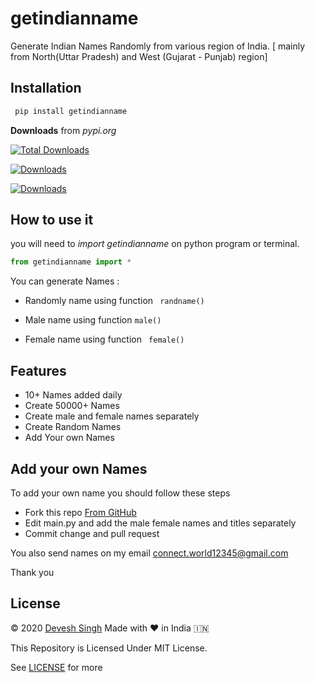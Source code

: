 # getindianname
Generate Indian Names Randomly from various region of India.
[ mainly from North(Uttar Pradesh) and West (Gujarat - Punjab) region]

## Installation
``` python
 pip install getindianname 
```
**Downloads** from *pypi.org*

[![Total Downloads](https://pepy.tech/badge/getindianname)](https://pepy.tech/project/getindianname)

[![Downloads](https://pepy.tech/badge/getindianname/week)](https://pepy.tech/project/getindianname)

[![Downloads](https://pepy.tech/badge/getindianname/month)](https://pepy.tech/project/getindianname)
## How to use it
you will need to *_import getindianname_* on python program or terminal.
``` python
from getindianname import *
```
You can generate Names :
- Randomly name
using function ``` randname()```

- Male name
using function ``` male() ```

- Female name
 using function ``` female()```

## Features
- 10+ Names added daily
- Create 50000+ Names
- Create male and female names separately
- Create Random Names
- Add Your own Names

## Add your own Names
To add your own name you should follow these steps
- Fork this repo [From GitHub](https://github.com/devesh7272/getindianname)
- Edit main.py and add the male female names and titles separately
- Commit change and pull request

You also send names on my email 
connect.world12345@gmail.com

Thank you

## License
© 2020 [Devesh Singh](https://www.facebook.com/devedh790)
Made with ❤ in India 🇮🇳

This Repository is Licensed Under MIT License.

See [LICENSE](https://github.com/devesh7272/getindianname/blob/main/LICENSE) for more

